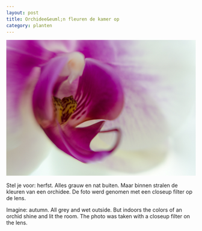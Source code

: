 ```yaml
---
layout: post
title: Orchidee&euml;n fleuren de kamer op
category: planten
---
```


![orchidee](/images/orchidee.jpg)


Stel je voor: herfst. Alles grauw en nat buiten. Maar binnen stralen de kleuren van een orchidee.
De foto werd genomen met een closeup filter op de lens.

Imagine: autumn. All grey and wet outside. But indoors the colors of an orchid shine and lit the room. The photo was taken with a closeup filter on the lens.


